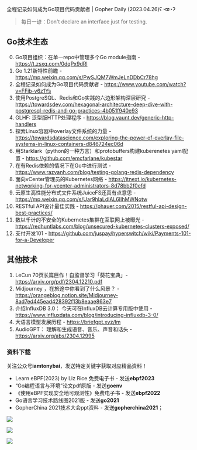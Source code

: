 全程记录如何成为Go项目代码贡献者 | Gopher Daily (2023.04.26)ʕ◔ϖ◔ʔ

>每日一谚：Don't declare an interface just for testing.

## Go技术生态

0. Go项目组织：在单一repo中管理多个Go module指南 - https://t.zsxq.com/0dqPx9dRl
1. Go 1.21新特性前瞻 - https://mp.weixin.qq.com/s/PwSJQM7WmJeLnDDbCr78hg
2. 全程记录如何成为Go项目代码贡献者 - https://www.youtube.com/watch?v=FFib-v6z1Ys
3. 使用PostgreSQL、Redis和Go实践的六边形架构深层研究 - https://towardsdev.com/hexagonal-architecture-deep-dive-with-postgresql-redis-and-go-practices-4b051f940e93
4. GLHF: 泛型版HTTP处理程序 - https://blog.vaunt.dev/generic-http-handlers
5. 探索Linux容器中overlay文件系统的力量 - https://towardsdatascience.com/exploring-the-power-of-overlay-file-systems-in-linux-containers-d846724ec06d
6. 用Starklark（python的一种方言）和protobuffers构建kuberenetes yaml配置 - https://github.com/emcfarlane/kubestar
7. 在有Redis依赖的情况下在Go中进行测试 - https://www.razvanh.com/blog/testing-golang-redis-dependency
8. 面向vCenter管理员的Kubernetes网络 - https://itnext.io/kubernetes-networking-for-vcenter-administrators-8d78bb2f0efd
9. 云原生高性能分布式文件系统JuiceFS还真有点意思 - https://mp.weixin.qq.com/s/Uar9hlaLdlAL6IIhMWNotw
10. RESTful API设计最佳实践 - https://phauer.com/2015/restful-api-design-best-practices/
11. 数以千计的不安全的Kubernetes集群在互联网上被曝光 - https://redhuntlabs.com/blog/unsecured-kubernetes-clusters-exposed/
12. 支付开发101 - https://github.com/juspay/hyperswitch/wiki/Payments-101-for-a-Developer

## 其他技术

1. LeCun 70页长篇巨作！自监督学习「葵花宝典」- https://arxiv.org/pdf/2304.12210.pdf
2. Midjourney ，在旅途中你看到了什么风景？ - https://orangeblog.notion.site/Midjourney-8ad7ed445ead428392f13b8eaae863e7
3. 介绍InfluxDB 3.0： 今天可在InfluxDB云计算专用版中使用 - https://www.influxdata.com/blog/introducing-influxdb-3-0/
4. 大语言模型发展历程 - https://briefgpt.xyz/lm
5. AudioGPT： 理解和生成语音、音乐、声音和话头 - https://arxiv.org/abs/2304.12995

### 资料下载

关注公众号**iamtonybai**，发送特定关键字获取对应精品资料！

* Learn eBPF(2023) by Liz Rice 免费电子书 - 发送**ebpf2023**
* “Go编程语言与环境”论文pdf原版 - 发送**goenv**
* 《使用eBPF实现安全地可观测性》免费电子书 - 发送**ebpf2022**
* Go语言学习技术路线图2021版 - 发送**go2021**
* GopherChina 2021技术大会ppt资料 - 发送**gopherchina2021**；

![](https://mmbiz.qpic.cn/mmbiz_png/cH6WzfQ94mb54jsFJZ3Knmz8obUsf3PBShthmdSw5E01TcYmUReGkj0BWpxHak1HlnlzHvLmKax53YSGr7aNlA/0?wx_fmt=png)

![](https://mmbiz.qpic.cn/mmbiz_png/cH6WzfQ94mZsOgPXTXZgWiaE03ib9r9WFJXC6xJCA5Y6VSesOZqlGxYfODibvR7UPGxiaM7SZZNQZkRtggPXEfBdwQ/0?wx_fmt=png)

![](https://mmbiz.qpic.cn/mmbiz_png/cH6WzfQ94mb54jsFJZ3Knmz8obUsf3PBrSoqeMvoWCticN2cpU64fJ0FYQdXJhP7ia7WRh8628uOAsQYeE2NibRRw/0?wx_fmt=png)

